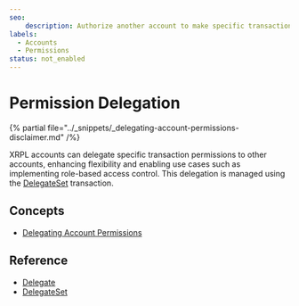 ```yaml
---
seo:
    description: Authorize another account to make specific transactions on behalf of your account.
labels:
  - Accounts
  - Permissions
status: not_enabled
---
```

# Permission Delegation

{% partial file="../_snippets/_delegating-account-permissions-disclaimer.md" /%}

XRPL accounts can delegate specific transaction permissions to other accounts, enhancing flexibility and enabling use cases such as implementing role-based access control. This delegation is managed using the [DelegateSet](./reference/delegate-set.md) transaction.

## Concepts

- [Delegating Account Permissions](./concepts/permission-delegation.md)

## Reference

- [Delegate](./reference/delegate.md)
- [DelegateSet](./reference/delegate-set.md)

